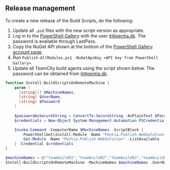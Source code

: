 ## Release management

To create a new release of the Build Scripts, do the following:

1. Update all `.psd` files with the new script version as appropriate.
2. Log in to the [PowerShell Gallery](https://www.powershellgallery.com) with the  user it@pentia.dk. The password is available through LastPass.
3. Copy the NuGet API shown at the bottom of the [PowerShell Gallery account page](https://www.powershellgallery.com/account).
4. Run `Publish-AllModules.ps1 -NuGetApiKey <API key from PowerShell Gallery>`.
5. Update all TeamCity build agents using the script shown below. The password can be obtained from it@pentia.dk.

```powershell
function Install-BuildScriptsOnRemoteMachine {
    param (      
      [string[]] $MachineNames,
      [string] $UserName,
      [string] $Password
    )
    
    $passwordAsSecureString = ConvertTo-SecureString -AsPlainText $Password -Force
    $credentials = New-Object System.Management.Automation.PSCredential -ArgumentList $UserName, $passwordAsSecureString

    Invoke-Command -ComputerName $MachineNames -ScriptBlock { 
        PowerShellGet\Install-Module -Name "Pentia.Publish-WebSolution" -Force
        Get-Module -Name "Pentia.Publish-WebSolution" -ListAvailable
    } -Credential $credentials
}

$machineNames = @("teambuild01","teambuild02","teambuild03","teambuild04","teambuild05")
Install-BuildScriptsOnRemoteMachine -MachineNames $machineNames -UserName "teamcity" -Password "<PASSWORD GOES HERE>"
```
